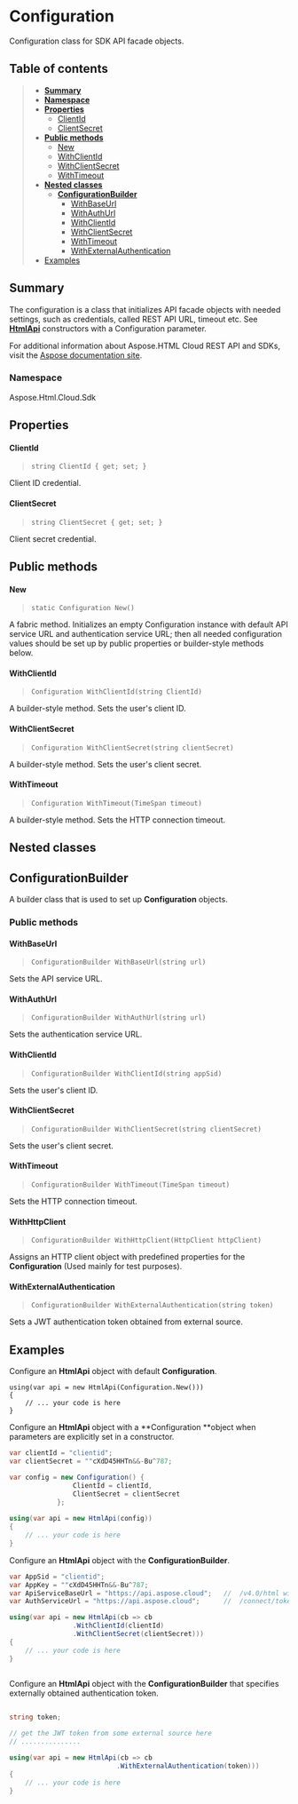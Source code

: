 # Configuration

Configuration class for SDK API facade objects.

## Table of contents

>- [**Summary**](Configuration.md#Summary)
>- [**Namespace**](Configuration.md#Namespace)
>- [**Properties**](Configuration.md#Properties)
>    - [ClientId](Configuration.md#ClientId)
>    - [ClientSecret](Configuration.md#ClientSecret)
> - [**Public methods**](Configuration.md#Public_Methods)
>    - [New](Configuration.md#New)
>    - [WithClientId](Configuration.md#WithClientId)
>    - [WithClientSecret](Configuration.md#WithClientSecret)
>   - [WithTimeout](Configuration.md#WithTimeout)
> - [**Nested classes**](Configuration.md#Nested_class)
>   - [**ConfigurationBuilder**](Configuration.md#ConfigurationBuilder)
>      - [WithBaseUrl](Configuration.md#ConfigurationBuilder_WithBaseUrl)
>      - [WithAuthUrl](Configuration.md#ConfigurationBuilder_WithAuthUrl)
>      - [WithClientId](Configuration.md#ConfigurationBuilder_WithClientId)
>      - [WithClientSecret](Configuration.md#ConfigurationBuilder_WithClientSecret)
>     - [WithTimeout](Configuration.md#ConfigurationBuilder_WithTimeout)
>      - [WithExternalAuthentication](Configuration.md#ConfigurationBuilder_WithExternalAuthentication)
> - [Examples](Configuration.md#Examples)
> 



<a name="Summary" />


## Summary

The configuration is a class that initializes API facade objects with needed settings, such as credentials, called REST API URL, timeout etc.
See [**HtmlApi**](HtmdApi.md) constructors with a Configuration parameter.

For additional information about Aspose.HTML Cloud REST API and SDKs, visit the [Aspose documentation site](https://docs.aspose.cloud/html/overview/).

<a name="Namespace" />

### Namespace 

Aspose.Html.Cloud.Sdk

<a name="Properties" />

## Properties

<a name="ClientId" />

#### ClientId 

> ```
> string ClientId { get; set; }
> ```

Client ID credential.

<a name="ClientSecret" />

#### ClientSecret

> ```
> string ClientSecret { get; set; }
> ```

Client secret credential.

<a name="Public_Methods" />

## Public methods

<a name="New" />

#### New

> ```
> static Configuration New()
> ```

A fabric method. Initializes an empty Configuration instance with default API service URL and authentication service URL; then all needed configuration values should be set up by public properties or builder-style methods below.

<a name="WithClientId" />

#### WithClientId

> ```
> Configuration WithClientId(string ClientId)
> ```

A builder-style method. Sets the user's client ID.

<a name="WithClientSecret" />

#### WithClientSecret

> ```
> Configuration WithClientSecret(string clientSecret)
> ```

A builder-style method. Sets the user's client secret.

<a name="WithTimeout" />

#### WithTimeout

> ```
> Configuration WithTimeout(TimeSpan timeout)
> ```

A builder-style method. Sets the HTTP connection timeout. 

<a name="WithExternalAuthentication" />



<a name="Nested_class" />

## Nested classes

<a name="ConfigurationBuilder" />

## ConfigurationBuilder

A builder class that is used to set up **Configuration** objects.

<a name="ConfigurationBuilder_PublicMethods" />

### Public methods

<a name="ConfigurationBuilder_WithBaseUrl" />

#### WithBaseUrl

> ```
> ConfigurationBuilder WithBaseUrl(string url)
> ```

Sets the API service URL.

<a name="ConfigurationBuilder_WithAuthUrl" />

#### WithAuthUrl

> ```
> ConfigurationBuilder WithAuthUrl(string url)
> ```

Sets the authentication service URL.

<a name="ConfigurationBuilder_WithClientId" />

#### WithClientId

> ```
> ConfigurationBuilder WithClientId(string appSid)
> ```

Sets the user's client ID.

<a name="ConfigurationBuilder_WithClientSecret" />

#### WithClientSecret

> ```
> ConfigurationBuilder WithClientSecret(string clientSecret)
> ```

Sets the user's client secret.

<a name="ConfigurationBuilder_WithTimeout" />

#### WithTimeout

> ```
> ConfigurationBuilder WithTimeout(TimeSpan timeout)
> ```

Sets the HTTP connection timeout.

<a name="ConfigurationBuilder_WithHttpClient" />

#### WithHttpClient

> ```
> ConfigurationBuilder WithHttpClient(HttpClient httpClient)
> ```

Assigns an HTTP client object with predefined properties for the **Configuration** (Used mainly for test purposes).

<a name="ConfigurationBuilder_WithExternalAuthentication" />

#### WithExternalAuthentication

> ```
> ConfigurationBuilder WithExternalAuthentication(string token)
> ```

Sets a JWT authentication token obtained from external source.

<a name="Examples" />

## Examples

Configure an **HtmlApi** object with default **Configuration**.

```
using(var api = new HtmlApi(Configuration.New()))
{
	// ... your code is here  
}
```



Configure an **HtmlApi** object with a **Configuration **object when parameters are explicitly set in a constructor. 

```c#
var clientId = "clientid";
var clientSecret = ""cXdD45HHTn&&-Bu^787;

var config = new Configuration() {
                ClientId = clientId,
				ClientSecret = clientSecret
            };			
			
using(var api = new HtmlApi(config))
{
	// ... your code is here     
}


```



Configure an **HtmlApi** object with the **ConfigurationBuilder**. 

```c#
var AppSid = "clientid";
var AppKey = ""cXdD45HHTn&&-Bu^787;
var ApiServiceBaseUrl = "https://api.aspose.cloud";   //  /v4.0/html will be appended by default 
var AuthServiceUrl = "https://api.aspose.cloud";      //  /connect/token will be appended by default

using(var api = new HtmlApi(cb => cb
                .WithClientId(clientId)
                .WithClientSecret(clientSecret)))
{
	// ... your code is here    
}
                
```



Configure an **HtmlApi** object with the **ConfigurationBuilder** that specifies externally obtained authentication token.

```c#

string token;

// get the JWT token from some external source here
// ...............

using(var api = new HtmlApi(cb => cb
                           .WithExternalAuthentication(token)))
{
	// ... your code is here
}

```

